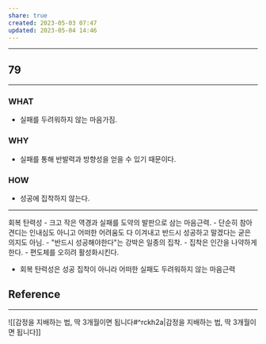 ```yaml
---
share: true
created: 2023-05-03 07:47
updated: 2023-05-04 14:46
---
```


---
## 79
---
### WHAT
- 실패를 두려워하지 않는 마음가짐.
### WHY
- 실패를 통해 반발력과 방향성을 얻을 수 있기 때문이다.
### HOW
- 성공에 집착하지 않는다.
---

회복 탄력성
	- 크고 작은 역경과 실패를 도약의 발판으로 삼는 마음근력.
	- 단순히 참아 견디는 인내심도 아니고
	  어떠한 어려움도 다 이겨내고 반드시 성공하고 말겠다는 굳은 의지도 아님.
	- "반드시 성공해야한다"는 강박은 일종의 집착.
	- 집착은 인간을 나약하게 한다.
	- 편도체를 오히려 활성화시킨다.
- 회복 탄력성은 성공 집착이 아니라 어떠한 실패도 두려워하지 않는 마음근력

## Reference
---
![[감정을 지배하는 법, 딱 3개월이면 됩니다#^rckh2a|감정을 지배하는 법, 딱 3개월이면 됩니다]]
